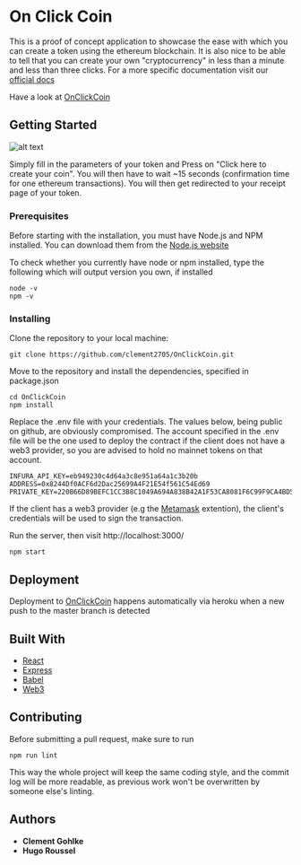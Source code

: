 # On Click Coin

This is a proof of concept application to showcase the ease with which you can create a token using the ethereum blockchain. It is also nice to be able to tell that you can create your own "cryptocurrency" in less than a minute and less than three clicks. For a more specific documentation visit our [official docs](https://github.com/clement2705/OnClickCoin/blob/master/docs/docs.md)

Have a look at [OnClickCoin](onclickcoin.herokuappp.com) 
           
## Getting Started
![alt text](https://github.com/clement2705/OnClickCoin/blob/assets/Homepage.png)

Simply fill in the parameters of your token and Press on "Click here to create your coin". You will then have to wait ~15 seconds (confirmation time for one ethereum transactions). You will then get redirected to your receipt page of your token.

### Prerequisites

Before starting with the installation, you must have Node.js and NPM installed. You can download them from the [Node.js website](https://nodejs.org/en/)

To check whether you currently have node or npm installed, type the following which will output version you own, if installed
```
node -v
npm -v
```

### Installing

Clone the repository to your local machine:
```
git clone https://github.com/clement2705/OnClickCoin.git
```

Move to the repository and install the dependencies, specified in package.json
```
cd OnClickCoin
npm install
```

Replace the .env file with your credentials. The values below, being public on github, are obviously compromised.
The account specified in the .env file will be the one used to deploy the contract if the client does not have a web3 provider, so you are advised to hold no mainnet tokens on that account.
```
INFURA_API_KEY=eb949230c4d64a3c8e951a64a1c3b20b
ADDRESS=0x8244Df0ACF6d2Dac25699A4F21E54f561C54Ed69
PRIVATE_KEY=220B66D89BEFC1CC3B8C1049A694A838B42A1F53CA8081F6C99F9CA4BD5FCBF5
```
If the client has a web3 provider (e.g the [Metamask](https://metamask.io/) extention), the client's credentials will be used to sign the transaction.

Run the server, then visit http://localhost:3000/
```
npm start
```

## Deployment
Deployment to [OnClickCoin](onclickcoin.herokuappp.com) happens automatically via heroku when a new push to the master branch is detected

## Built With

* [React](https://reactjs.org/docs/getting-started.html)
* [Express](https://expressjs.com/en/api.html)
* [Babel](https://babeljs.io/docs/en/)
* [Web3](https://web3js.readthedocs.io/en/1.0/web3-eth.html)

## Contributing

Before submitting a pull request, make sure to run
```
npm run lint
```
This way the whole project will keep the same coding style, and the commit log will be more readable, as previous work won't be overwritten by someone else's linting.


## Authors
* **Clement Gohlke**
* **Hugo Roussel**

